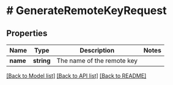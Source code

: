 # # GenerateRemoteKeyRequest

## Properties

Name | Type | Description | Notes
------------ | ------------- | ------------- | -------------
**name** | **string** | The name of the remote key |

[[Back to Model list]](../../README.md#models) [[Back to API list]](../../README.md#endpoints) [[Back to README]](../../README.md)
